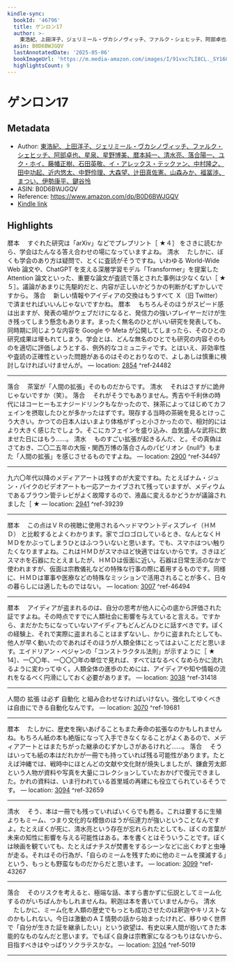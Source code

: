 ```yaml
---
kindle-sync:
  bookId: '46796'
  title: ゲンロン17
  author: >-
    東浩紀、上田洋子、ジェリミール・ヴカシノヴィッチ、ファルク・シェヒッチ、阿部卓也、星泉、星野博美、暦本純一、清水亮、落合陽一、ユク・ホイ、藤幡正樹、石田英敬、イ・アレックス・テックァン、中村隆之、田中功起、近内悠太、中野伶理、大森望、辻田真佐憲、山森みか、福冨渉、まつい、伊勢康平、鍵谷怜
  asin: B0D6BWJGQV
  lastAnnotatedDate: '2025-05-06'
  bookImageUrl: 'https://m.media-amazon.com/images/I/91vxc7LI8CL._SY160.jpg'
  highlightsCount: 9
---
```

# ゲンロン17
## Metadata
* Author: [東浩紀、上田洋子、ジェリミール・ヴカシノヴィッチ、ファルク・シェヒッチ、阿部卓也、星泉、星野博美、暦本純一、清水亮、落合陽一、ユク・ホイ、藤幡正樹、石田英敬、イ・アレックス・テックァン、中村隆之、田中功起、近内悠太、中野伶理、大森望、辻田真佐憲、山森みか、福冨渉、まつい、伊勢康平、鍵谷怜](https://www.amazon.comundefined)
* ASIN: B0D6BWJGQV
* Reference: https://www.amazon.com/dp/B0D6BWJGQV
* [Kindle link](kindle://book?action=open&asin=B0D6BWJGQV)

## Highlights
暦本 　すぐれた研究は「arXiv」などでプレプリント［ ★４］ をさきに読むから、学会はたんなる答え合わせの場になっていますよね。 清水 　たしかに、ぼくも学会のあり方は疑問で、とくに査読がそうですね。いわゆる World-Wide Web 論文や、ChatGPT を支える深層学習モデル「Transformer」を提案した Attention 論文といった、重要な論文が査読で落とされた事例は少なくない［ ★５］。議論があまりに先駆的だと、内容が正しいかどうかの判断がむずかしいですから。 落合 　新しい情報やアイディアの交換はもうすべて Ｘ（旧 Twitter） で済ませればいいんじゃないですかね。 暦本 　もちろんそのほうがスピード感は出ますが、発表の場がウェブだけになると、発信力の強いプレイヤーだけが生き残ってしまう懸念もあります。まったく無名のひとがいい研究を発表しても、同時期に同じような内容を Google や Meta が公開してしまったら、そのひとの研究成果は埋もれてしまう。学会とは、どんな無名のひとでも研究の内容そのものを適切に評価しようとする、例外的なコミュニティです。とはいえ、非効率性や査読の正確性といった問題があるのはそのとおりなので、よしあしは慎重に検討しなければいけませんが。 — location: [2854](kindle://book?action=open&asin=B0D6BWJGQV&location=2854) ^ref-24482

---
落合 　茶室が「人間の拡張」そのものだからです。 清水 　それはさすがに詭弁じゃないですか（笑）。 落合 　それがそうでもありません。秀吉や千利休の時代にはコーヒーもエナジードリンクもなかったので、抹茶によってはじめてカフェインを摂取したひとが多かったはずです。現存する当時の茶碗を見るとけっこう大きい。かつての日本人はいまより体格がずっと小さかったので、相対的にはより大きく感じたでしょう。そこにカフェインを盛り込み、血気盛んな武将に飲ませた日にはもう……。 清水 　ものすごい拡張が起きるんだ、と。その真偽はさておき、二〇二五年の大阪・関西万博の落合さんのパビリオン《null²》もまた「人間の拡張」を感じさせるものですよね。 — location: [2900](kindle://book?action=open&asin=B0D6BWJGQV&location=2900) ^ref-34497

---
九六〇年代以降のメディアアートは残すのが大変ですね。たとえばナム・ジュン・パイクのビデオアートも一応アーカイブされて残っていますが、メディウムであるブラウン管テレビがよく故障するので、液晶に変えるかどうかが議論されました［ ★ — location: [2941](kindle://book?action=open&asin=B0D6BWJGQV&location=2941) ^ref-39239

---
暦本 　この点はＶＲの視聴に使用されるヘッドマウントディスプレイ（ＨＭＤ） と比較するとよくわかります。家でゴロゴロしているとき、なんとなくＨＭＤをかぶってしまうひとはふつういないと思います。でも、スマホはつい触りたくなりますよね。これはＨＭＤがスマホほど快適ではないからです。さきほどスマホを石器にたとえましたが、ＨＭＤは仮面に近い。石器は日常生活のなかで使われますが、仮面は宗教儀礼などの特殊な行事の際に着用するものです。同様に、ＨＭＤは軍事や医療などの特殊なミッションで活用されることが多く、日々の暮らしには適したものではない。 — location: [3007](kindle://book?action=open&asin=B0D6BWJGQV&location=3007) ^ref-46494

---
暦本 　アイディアが盗まれるのは、自分の思考が他人に心の底から評価された証ですよね。その時点ですでに人類社会に影響を与えていると言える。ですから、まだかたちになっていないアイディアもどんどんひとに話すべきです。ぼくの経験上、それで実際に盗まれることはまずないし、かりに盗まれたとしても、他人が早く動いたのであればそのほうが人類全体にとってはよいことだと思います。エイドリアン・ベジャンの「コンストラクタル法則」が示すように［ ★ 14］、一〇〇年、一〇〇〇年の単位で見れば、すべてはなるべくなめらかに流れるように変わってゆく。人類全体の進歩のためには、アイディアや知や情報の流れをなるべく円滑にしておく必要があります。 — location: [3038](kindle://book?action=open&asin=B0D6BWJGQV&location=3038) ^ref-31418

---
人間の 拡張 は必ず 自動化 と組み合わせなければいけない。強化してゆくべきは自由にできる自動化なんです。 — location: [3070](kindle://book?action=open&asin=B0D6BWJGQV&location=3070) ^ref-19681

---
暦本 　たしかに、歴史を掬いあげることもまた寿命の拡張なのかもしれませんね。もちろん紙の本も絶版になって入手できなくなることがよくあるので、メディアアートとはまたちがった継承のむずかしさがあるけれど……。 落合 　そうはいっても紙の本はだれかが一冊でも持っていれば残る可能性があります。たとえば沖縄では、戦時中にほとんどの文献や文化財が焼失しましたが、鎌倉芳太郎という人物が資料や写真を大量にコレクションしていたおかげで復元できました。かれの資料は、いま行われている首里城の再建にも役立てられているそうです。 — location: [3094](kindle://book?action=open&asin=B0D6BWJGQV&location=3094) ^ref-32659

---
清水 　そう、本は一冊でも残っていればいくらでも甦る。これは要するに生殖よりもミーム、つまり文化的な模倣のほうが伝達力が強いということなんですよ。たとえぼくが死に、清水亮という存在が忘れられたとしても、ぼくの言葉が未来の知性に影響を与える可能性はある。本を書くとはそういうことです。ぼくは映画を観ていても、たとえばナチスが焚書をするシーンなどに出くわすと虫唾が走る。それはその行為が、「自らのミームを残すために他のミームを撲滅する」という、もっとも野蛮なものだからだと思います。 — location: [3099](kindle://book?action=open&asin=B0D6BWJGQV&location=3099) ^ref-43267

---
落合 　そのリスクを考えると、極端な話、本すら書かずに伝説としてミーム化するのがいちばんかもしれませんね。釈迦は本を書いていませんから。 清水 　たしかに、ミーム化を人類の歴史でもっとも成功させたのは釈迦やキリストなのかもしれない。今日は激動のＡＩ情勢の話から始まったけれど、移りゆく世界で「自分が生きた証を継承したい」という欲望は、有史以来人間が抱いてきた本能的なものなんだと思います。でもぼく自身は宗教家になるつもりはないから、目指すべきはやっぱりソクラテスかな。 — location: [3104](kindle://book?action=open&asin=B0D6BWJGQV&location=3104) ^ref-5019

---
